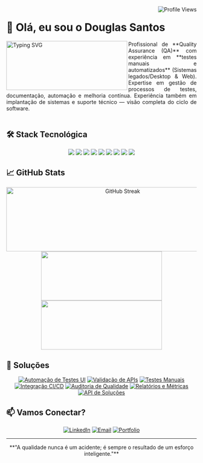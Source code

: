 <a href="https://komarev.com/ghpvc/?username=Douglasjash">
<img align="right" src="https://komarev.com/ghpvc/?username=Douglasjash&color=blue&style=flat-square&label=Profile+Views" alt="Profile Views">
</a>
<h1>👋 Olá, eu sou o Douglas Santos</h1>

<a>
<img align="left" width="320" height="130" src="https://readme-typing-svg.herokuapp.com?font=Fira+Code&pause=1000&color=2F81F7&left=true&left=true&width=320&lines=Quality+Assurance+Engineer;Test+Automation+Specialist;Software+Quality+Advocate" alt="Typing SVG"  >
</a>
<div align="justify">
Profissional de **Quality Assurance (QA)** com experiência em **testes manuais e automatizados** (Sistemas legados/Desktop & Web).  
Expertise em gestão de processos de testes, documentação, automação e melhoria contínua.  
Experiência também em implantação de sistemas e suporte técnico — visão completa do ciclo de software.
</div>

<br>

## 🛠️ Stack Tecnológica

<p align="center">
  <img src="https://img.shields.io/badge/Robot%20Framework-7b2cbf?style=for-the-badge&logo=robotframework&logoColor=white"/>
  <img src="https://img.shields.io/badge/Selenium-43B02A?style=for-the-badge&logo=selenium&logoColor=white"/>
  <img src="https://img.shields.io/badge/Katalon%20Studio-00AEEF?style=for-the-badge&logo=testing-library&logoColor=white"/>
  <img src="https://img.shields.io/badge/Postman-FF6C37?style=for-the-badge&logo=postman&logoColor=white"/>
  <img src="https://img.shields.io/badge/Jenkins-D24939?style=for-the-badge&logo=jenkins&logoColor=white"/>
  <img src="https://img.shields.io/badge/GitLab%20CI-FC6D26?style=for-the-badge&logo=gitlab&logoColor=white"/>
  <img src="https://img.shields.io/badge/Python-3776AB?style=for-the-badge&logo=python&logoColor=white"/>
  <img src="https://img.shields.io/badge/JavaScript-F7DF1E?style=for-the-badge&logo=javascript&logoColor=black"/>
  <img src="https://img.shields.io/badge/Figma-F24E1E?style=for-the-badge&logo=figma&logoColor=white"/>
</p>

## 📈 GitHub Stats

<div align="center">
  <img width="600" height="170" src="https://github-readme-streak-stats.herokuapp.com/?user=Douglasjash&theme=tokyonight" alt="GitHub Streak" />
  <br>
  <img width="320" height="130" src="https://github-readme-stats.vercel.app/api?username=Douglasjash&show_icons=true&theme=tokyonight&include_all_commits=true&count_private=true">
  <img width="320" height="130" src="https://github-readme-stats.vercel.app/api/top-langs/?username=Douglasjash&layout=compact&langs_count=7&theme=tokyonight">
  
</div>


## 🎯 Soluções

<div align="center">

[![Automação de Testes UI](https://github-readme-stats.vercel.app/api/pin/?username=Douglasjash&repo=automation-testing&theme=tokyonight)](https://github.com/Douglasjash/automation-testing)
[![Validação de APIs](https://github-readme-stats.vercel.app/api/pin/?username=Douglasjash&repo=api-testing&theme=tokyonight)](https://github.com/Douglasjash/api-testing)
[![Testes Manuais](https://github-readme-stats.vercel.app/api/pin/?username=Douglasjash&repo=manual-testing&theme=tokyonight)](https://github.com/Douglasjash/manual-testing)
[![Integração CI/CD](https://github-readme-stats.vercel.app/api/pin/?username=Douglasjash&repo=cicd-integration&theme=tokyonight)](https://github.com/Douglasjash/cicd-integration)
[![Auditoria de Qualidade](https://github-readme-stats.vercel.app/api/pin/?username=Douglasjash&repo=quality-audit&theme=tokyonight)](https://github.com/Douglasjash/quality-audit)
[![Relatórios e Métricas](https://github-readme-stats.vercel.app/api/pin/?username=Douglasjash&repo=qa-reports&theme=tokyonight)](https://github.com/Douglasjash/qa-reports)
[![API de Soluções](https://github-readme-stats.vercel.app/api/pin/?username=Douglasjash&repo=solutions-api&theme=tokyonight)](https://github.com/Douglasjash/solutions-api)

</div>

## 📫 Vamos Conectar?

<div align="center">

[![LinkedIn](https://img.shields.io/badge/LinkedIn-0077B5?style=for-the-badge&logo=linkedin&logoColor=white)](https://linkedin.com/in/douglassssantos)
[![Email](https://img.shields.io/badge/Email-D14836?style=for-the-badge&logo=gmail&logoColor=white)](mailto:douglas.si.sa@gmail.com)
[![Portfolio](https://img.shields.io/badge/Portfolio-000000?style=for-the-badge&logo=vercel&logoColor=white)](https://douglas-si-sa-portifolio.vercel.app)

</div>

---
 <p align="center"> 
  **"A qualidade nunca é um acidente; é sempre o resultado de um esforço inteligente."**
 </p>